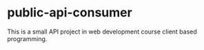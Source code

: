 # public-api-consumer
This is a small API project in web development course client based programming.
